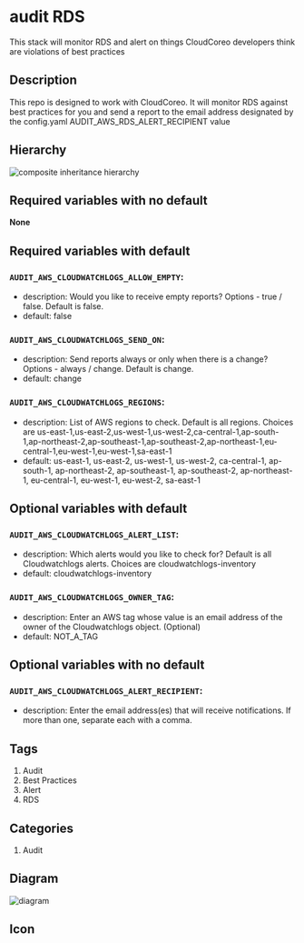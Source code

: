 audit RDS
============================
This stack will monitor RDS and alert on things CloudCoreo developers think are violations of best practices


## Description
This repo is designed to work with CloudCoreo. It will monitor RDS against best practices for you and send a report to the email address designated by the config.yaml AUDIT_AWS_RDS_ALERT_RECIPIENT value

## Hierarchy
![composite inheritance hierarchy](https://raw.githubusercontent.com/CloudCoreo/STACK/master/images/hierarchy.png "composite inheritance hierarchy")



## Required variables with no default

**None**


## Required variables with default

### `AUDIT_AWS_CLOUDWATCHLOGS_ALLOW_EMPTY`:
  * description: Would you like to receive empty reports? Options - true / false. Default is false.
  * default: false

### `AUDIT_AWS_CLOUDWATCHLOGS_SEND_ON`:
  * description: Send reports always or only when there is a change? Options - always / change. Default is change.
  * default: change

### `AUDIT_AWS_CLOUDWATCHLOGS_REGIONS`:
  * description: List of AWS regions to check. Default is all regions. Choices are us-east-1,us-east-2,us-west-1,us-west-2,ca-central-1,ap-south-1,ap-northeast-2,ap-southeast-1,ap-southeast-2,ap-northeast-1,eu-central-1,eu-west-1,eu-west-1,sa-east-1
  * default: us-east-1, us-east-2, us-west-1, us-west-2, ca-central-1, ap-south-1, ap-northeast-2, ap-southeast-1, ap-southeast-2, ap-northeast-1, eu-central-1, eu-west-1, eu-west-2, sa-east-1


## Optional variables with default

### `AUDIT_AWS_CLOUDWATCHLOGS_ALERT_LIST`:
  * description: Which alerts would you like to check for? Default is all Cloudwatchlogs alerts. Choices are cloudwatchlogs-inventory
  * default: cloudwatchlogs-inventory

### `AUDIT_AWS_CLOUDWATCHLOGS_OWNER_TAG`:
  * description: Enter an AWS tag whose value is an email address of the owner of the Cloudwatchlogs object. (Optional)
  * default: NOT_A_TAG


## Optional variables with no default

### `AUDIT_AWS_CLOUDWATCHLOGS_ALERT_RECIPIENT`:
  * description: Enter the email address(es) that will receive notifications. If more than one, separate each with a comma.

## Tags
1. Audit
1. Best Practices
1. Alert
1. RDS

## Categories
1. Audit



## Diagram
![diagram](https://raw.githubusercontent.com/CloudCoreo/STACK/master/images/diagram.png "diagram")


## Icon


